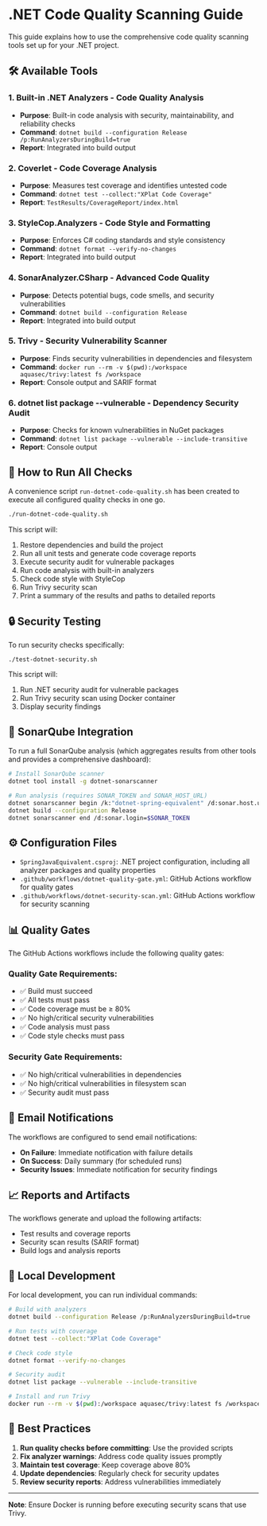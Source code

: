 # .NET Code Quality Scanning Guide

This guide explains how to use the comprehensive code quality scanning tools set up for your .NET project.

## 🛠️ Available Tools

### 1. **Built-in .NET Analyzers** - Code Quality Analysis
- **Purpose**: Built-in code analysis with security, maintainability, and reliability checks
- **Command**: `dotnet build --configuration Release /p:RunAnalyzersDuringBuild=true`
- **Report**: Integrated into build output

### 2. **Coverlet** - Code Coverage Analysis
- **Purpose**: Measures test coverage and identifies untested code
- **Command**: `dotnet test --collect:"XPlat Code Coverage"`
- **Report**: `TestResults/CoverageReport/index.html`

### 3. **StyleCop.Analyzers** - Code Style and Formatting
- **Purpose**: Enforces C# coding standards and style consistency
- **Command**: `dotnet format --verify-no-changes`
- **Report**: Integrated into build output

### 4. **SonarAnalyzer.CSharp** - Advanced Code Quality
- **Purpose**: Detects potential bugs, code smells, and security vulnerabilities
- **Command**: `dotnet build --configuration Release`
- **Report**: Integrated into build output

### 5. **Trivy** - Security Vulnerability Scanner
- **Purpose**: Finds security vulnerabilities in dependencies and filesystem
- **Command**: `docker run --rm -v $(pwd):/workspace aquasec/trivy:latest fs /workspace`
- **Report**: Console output and SARIF format

### 6. **dotnet list package --vulnerable** - Dependency Security Audit
- **Purpose**: Checks for known vulnerabilities in NuGet packages
- **Command**: `dotnet list package --vulnerable --include-transitive`
- **Report**: Console output

## 🚀 How to Run All Checks

A convenience script `run-dotnet-code-quality.sh` has been created to execute all configured quality checks in one go.

```bash
./run-dotnet-code-quality.sh
```

This script will:
1. Restore dependencies and build the project
2. Run all unit tests and generate code coverage reports
3. Execute security audit for vulnerable packages
4. Run code analysis with built-in analyzers
5. Check code style with StyleCop
6. Run Trivy security scan
7. Print a summary of the results and paths to detailed reports

## 🔒 Security Testing

To run security checks specifically:

```bash
./test-dotnet-security.sh
```

This script will:
1. Run .NET security audit for vulnerable packages
2. Run Trivy security scan using Docker container
3. Display security findings

## 🐳 SonarQube Integration

To run a full SonarQube analysis (which aggregates results from other tools and provides a comprehensive dashboard):

```bash
# Install SonarQube scanner
dotnet tool install -g dotnet-sonarscanner

# Run analysis (requires SONAR_TOKEN and SONAR_HOST_URL)
dotnet sonarscanner begin /k:"dotnet-spring-equivalent" /d:sonar.host.url=$SONAR_HOST_URL /d:sonar.login=$SONAR_TOKEN
dotnet build --configuration Release
dotnet sonarscanner end /d:sonar.login=$SONAR_TOKEN
```

## ⚙️ Configuration Files

- `SpringJavaEquivalent.csproj`: .NET project configuration, including all analyzer packages and quality properties
- `.github/workflows/dotnet-quality-gate.yml`: GitHub Actions workflow for quality gates
- `.github/workflows/dotnet-security-scan.yml`: GitHub Actions workflow for security scanning

## 📊 Quality Gates

The GitHub Actions workflows include the following quality gates:

### Quality Gate Requirements:
- ✅ Build must succeed
- ✅ All tests must pass
- ✅ Code coverage must be ≥ 80%
- ✅ No high/critical security vulnerabilities
- ✅ Code analysis must pass
- ✅ Code style checks must pass

### Security Gate Requirements:
- ✅ No high/critical vulnerabilities in dependencies
- ✅ No high/critical vulnerabilities in filesystem scan
- ✅ Security audit must pass

## 🚨 Email Notifications

The workflows are configured to send email notifications:
- **On Failure**: Immediate notification with failure details
- **On Success**: Daily summary (for scheduled runs)
- **Security Issues**: Immediate notification for security findings

## 📈 Reports and Artifacts

The workflows generate and upload the following artifacts:
- Test results and coverage reports
- Security scan results (SARIF format)
- Build logs and analysis reports

## 🔧 Local Development

For local development, you can run individual commands:

```bash
# Build with analyzers
dotnet build --configuration Release /p:RunAnalyzersDuringBuild=true

# Run tests with coverage
dotnet test --collect:"XPlat Code Coverage"

# Check code style
dotnet format --verify-no-changes

# Security audit
dotnet list package --vulnerable --include-transitive

# Install and run Trivy
docker run --rm -v $(pwd):/workspace aquasec/trivy:latest fs /workspace
```

## 📝 Best Practices

1. **Run quality checks before committing**: Use the provided scripts
2. **Fix analyzer warnings**: Address code quality issues promptly
3. **Maintain test coverage**: Keep coverage above 80%
4. **Update dependencies**: Regularly check for security updates
5. **Review security reports**: Address vulnerabilities immediately

---

**Note**: Ensure Docker is running before executing security scans that use Trivy.
